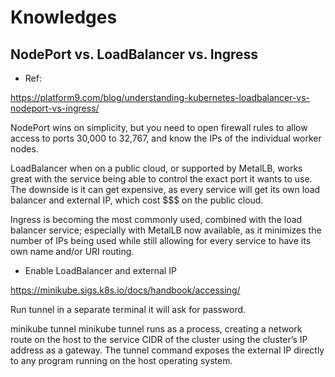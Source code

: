 
#  Knowledges

## NodePort vs. LoadBalancer vs. Ingress

- Ref:

https://platform9.com/blog/understanding-kubernetes-loadbalancer-vs-nodeport-vs-ingress/


NodePort wins on simplicity, but you need to open firewall rules to allow access to ports 30,000 to 32,767, and know the IPs of the individual worker nodes.

LoadBalancer when on a public cloud, or supported by MetalLB, works great with the service being able to control the exact port it wants to use. The downside is it can get expensive, as every service will get its own load balancer and external IP, which cost $$$ on the public cloud.

Ingress is becoming the most commonly used, combined with the load balancer service; especially with MetalLB now available, as it minimizes the number of IPs being used while still allowing for every service to have its own name and/or URI routing.

- Enable LoadBalancer and external IP

https://minikube.sigs.k8s.io/docs/handbook/accessing/

Run tunnel in a separate terminal
it will ask for password.

minikube tunnel
minikube tunnel runs as a process, creating a network route on the host to the service CIDR of the cluster using the cluster’s IP address as a gateway. The tunnel command exposes the external IP directly to any program running on the host operating system.

